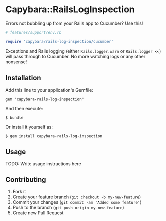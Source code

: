 # Capybara::RailsLogInspection

Errors not bubbling up from your Rails app to Cucumber? Use this!

``` ruby
# features/support/env.rb

require 'capybara/rails-log-inspection/cucumber'
```

Exceptions and Rails logging (either `Rails.logger.warn` or `Rails.logger <<`) will pass through to Cucumber.
No more watching logs or any other nonsense!

## Installation

Add this line to your application's Gemfile:

    gem 'capybara-rails-log-inspection'

And then execute:

    $ bundle

Or install it yourself as:

    $ gem install capybara-rails-log-inspection

## Usage

TODO: Write usage instructions here

## Contributing

1. Fork it
2. Create your feature branch (`git checkout -b my-new-feature`)
3. Commit your changes (`git commit -am 'Added some feature'`)
4. Push to the branch (`git push origin my-new-feature`)
5. Create new Pull Request
